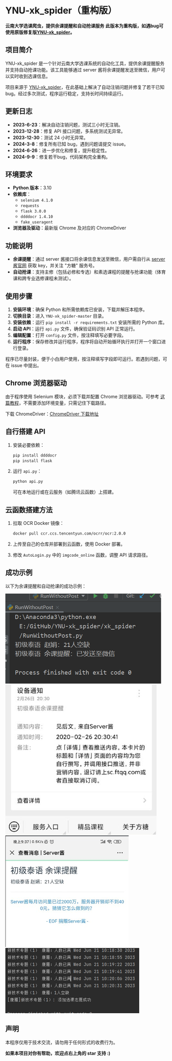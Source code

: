 # YNU-xk_spider（重构版）

**云南大学选课爬虫，提供余课提醒和自动抢课服务**
**此版本为重构版，如遇bug可使用原版修复版[YNU-xk_spider](https://github.com/davidwushi1145/YNU-xk_spider)。**
## 项目简介

YNU-xk_spider 是一个针对云南大学选课系统的自动化工具，提供余课提醒服务并支持自动抢课功能。该工具能够通过 server 酱将余课提醒发送至微信，用户可以实时收到选课信息。

项目来源于 [YNU-xk_spider](https://github.com/starwingChen/YNU-xk_spider)，在此基础上解决了自动注销问题并修复了若干已知 bug。经过多次测试，程序运行稳定，支持长时间持续运行。

## 更新日志

- **2023-6-23**：解决自动注销问题，测试三小时无注销。
- **2023-12-28**：修复 API 接口问题，多系统测试无异常。
- **2023-12-30**：测试 24 小时无异常。
- **2024-3-8**：修复所有已知 bug，遇到问题请提交 issue。
- **2024-6-26**：进一步优化和修复，提升稳定性。
- **2024-9-9**：修复若干bug，代码架构完全重构。

## 环境要求

- **Python 版本**：3.10
- **依赖库**：
    - `selenium 4.1.0`
    - `requests`
    - `flask 3.0.0`
    - `ddddocr 1.4.10`
    - `fake_useragent`
- **浏览器及驱动**：最新版 Chrome 及对应的 ChromeDriver

## 功能说明

- **余课提醒**：通过 server 酱接口将余课信息发送至微信，用户需自行从 [server 酱官网](https://sct.ftqq.com/) 获取 key，并关注 "方糖" 服务号。
- **自动抢课**：支持主修（包括必修和专选）和素选课程的提醒与抢课功能（体育课和跨专业选修课程未测试）。

## 使用步骤

1. **安装环境**：确保 Python 和所需依赖库已安装，下载并解压本程序。
2. **切换目录**：进入 `YNU-xk_spider-master` 目录。
3. **安装依赖**：运行 `pip install -r requirements.txt` 安装所需的 Python 库。
4. **启动 API**：运行 `api.py` 文件，确保验证码识别 API 正常运行。
5. **编辑配置**：打开 `config.py` 文件，按注释填写必要字段。
6. **运行程序**：保存修改并运行程序，程序将自动开始循环执行并打开一个窗口进行登录。

程序已尽量封装，便于小白用户使用，按注释填写字段即可运行。若遇到问题，可在 issue 中提出。

## Chrome 浏览器驱动

由于程序使用 Selenium 模块，必须下载并配置 Chrome 浏览器驱动。可参考 [这篇教程](https://blog.csdn.net/mingfeng4923/article/details/130989513)，不需要添加环境变量，只需记住下载路径。

下载 ChromeDriver：[ChromeDriver 下载地址](https://googlechromelabs.github.io/chrome-for-testing/)

## 自行搭建 API

1. 安装必要依赖：
   ```bash
   pip install ddddocr
   pip install flask
   ```
2. 运行 `api.py`：
   ```bash
   python api.py
   ```
   可在本地运行或在云服务（如腾讯云函数）上搭建。

## 云函数搭建方法

1. 拉取 OCR Docker 镜像：
   ```bash
   docker pull ccr.ccs.tencentyun.com/ocrr/ocr:2.0.0
   ```
2. 上传至自己的仓库并部署到云函数，使用 Docker 部署。

3. 修改 `AutoLogin.py` 中的 `imgcode_online` 函数，调整 API 请求路径。

## 成功示例

以下为余课提醒和自动抢课的成功示例：

![示例1](./resource/res1.png)
![示例2](./resource/res2.jpg)
![示例3](./resource/res3.jpg)
![示例4](./resource/1.png)

## 声明

本程序仅用于技术交流，请勿用于任何形式的收费行为。

**如果本项目对你有帮助，欢迎点右上角的 star 支持 :)**

